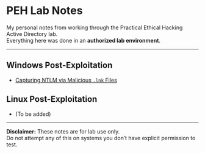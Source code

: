 # PEH Lab Notes

My personal notes from working through the Practical Ethical Hacking Active Directory lab.  
Everything here was done in an **authorized lab environment**.

---

## Windows Post-Exploitation
- [Capturing NTLM via Malicious `.lnk` Files](windows-post-exploitation/malicious-lnk-peh-lab.md)

## Linux Post-Exploitation
- (To be added)

---

**Disclaimer:** These notes are for lab use only.  
Do not attempt any of this on systems you don’t have explicit permission to test.
